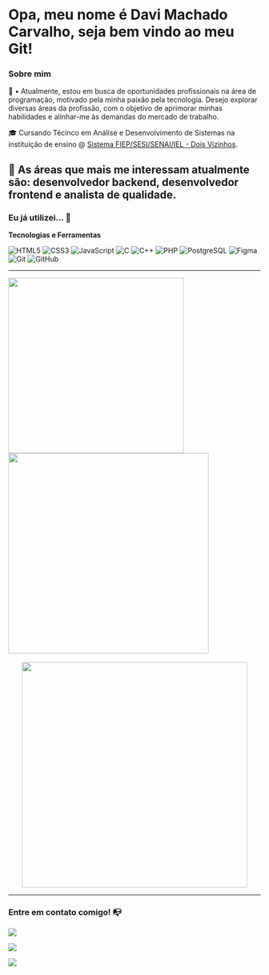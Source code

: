 # Opa, meu nome é Davi Machado Carvalho, seja bem vindo ao meu Git!

### Sobre mim

🐒 • Atualmente, estou em busca de oportunidades profissionais na área de programação, motivado pela minha paixão pela tecnologia. Desejo explorar diversas áreas da profissão, com o objetivo de aprimorar minhas habilidades e alinhar-me às demandas do mercado de trabalho.

🎓 Cursando Técinco em Análise e Desenvolvimento de Sistemas na instituição de ensino @ [Sistema FIEP/SESI/SENAI/IEL - Dois Vizinhos](https://www.senaipr.org.br/doisvizinhos).

🔎 As áreas que mais me interessam atualmente são: desenvolvedor backend, desenvolvedor frontend e analista de qualidade.
---

### Eu já utilizei... 🔧

**Tecnologias e Ferramentas**

![HTML5](https://img.shields.io/badge/html5-%23E34F26.svg?style=for-the-badge&logo=html5&logoColor=white)
![CSS3](https://img.shields.io/badge/css3-%231572B6.svg?style=for-the-badge&logo=css3&logoColor=white)
![JavaScript](https://img.shields.io/badge/javascript-%23323330.svg?style=for-the-badge&logo=javascript&logoColor=%23F7DF1E)
![C](https://img.shields.io/badge/c-%2300599C.svg?style=for-the-badge&logo=c&logoColor=white)
![C++](https://img.shields.io/badge/C%2B%2B-00599C?style=for-the-badge&logo=c%2B%2B&logoColor=white)
![PHP](https://img.shields.io/badge/php-%23777BB4.svg?style=for-the-badge&logo=php&logoColor=white)
![PostgreSQL](https://img.shields.io/badge/postgres-%23316192.svg?style=for-the-badge&logo=postgresql&logoColor=white)
![Figma](https://img.shields.io/badge/figma-%23F24E1E.svg?style=for-the-badge&logo=figma&logoColor=white)
![Git](https://img.shields.io/badge/git-%23F05033.svg?style=for-the-badge&logo=git&logoColor=white)
![GitHub](https://img.shields.io/badge/github-%23121011.svg?style=for-the-badge&logo=github&logoColor=white)

---
<div>
<a href="https://github.com/MeckyM">
  <img width="350em" src="https://github-readme-stats.vercel.app/api?username=MeckyM&theme=midnight-purple&show_icons=true&hide_border=true&count_private=true"/>
</a>

<a href="https://github.com/MeckyM">
  <img width="400em" src="https://github-readme-streak-stats.herokuapp.com/?user=MeckyM&theme=midnight-purple&hide_border=true"/>
</a>
</div>

</br>
<div align="center">
<a href="https://github.com/MeckyM">
  <img width="450em" src="https://github-readme-stats.vercel.app/api/top-langs/?username=MeckyM&theme=midnight-purple&show_icons=true&hide_border=true&layout=compact"/>
</a>
</div>

---

### Entre em contato comigo! 📭
<div>
  <a href="https://www.linkedin.com/in/davi-machado-carvalho-656851251/" target="_blank"><img src="https://img.shields.io/badge/-LinkedIn-%230077B5?style=for-the-badge&logo=linkedin&logoColor=white"target="_blank"><a>

  <a href="https://www.instagram.com/d_machado08/?next=%2F" target="_blank"><img src="https://img.shields.io/badge/-Instagram-%23E4405F?style=for-the-badge&logo=instagram&logoColor=white" target="_blank"></a>

   <a href="mailto:davi.carmac@gmail.com" target="_blank"><img src="https://img.shields.io/badge/Gmail-333333?style=for-the-badge&logo=gmail&logoColor=redmailto:SEUGMAIL" target="_blank"></a>
</div>


